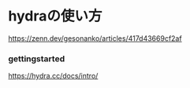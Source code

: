 # hydraの使い方

https://zenn.dev/gesonanko/articles/417d43669cf2af

### gettingstarted

https://hydra.cc/docs/intro/
